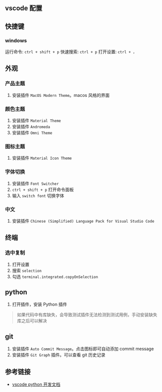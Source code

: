 ## vscode 配置

## 快捷键

### windows

运行命令: `ctrl + shift + p`
快速搜索: `ctrl + p`
打开设置: `ctrl + ，`

## 外观

### 产品主题

1. 安装插件 `MacOS Modern Theme`。macos 风格的界面

### 颜色主题

1. 安装插件 `Material Theme`
2. 安装插件 `Andromeda`
3. 安装插件 `Omni Theme`

### 图标主题

1. 安装插件 `Material Icon Theme`

### 字体切换

1. 安装插件 `Font Switcher`
2. `ctrl + shift + p` 打开命令面板
3. 输入 `switch font` 切换字体

### 中文

1. 安装插件 `Chinese (Simplified) Language Pack for Visual Studio Code`

## 终端

### 选中复制

1. 打开设置
2. 搜索 `selection`
3. 勾选 `terminal.integrated.copyOnSelection`

## python

1. 打开插件，安装 Python 插件

> 如果代码中有库缺失，会导致测试插件无法检测到测试用例，手动安装缺失库之后可以解决

## git

1. 安装插件 `Auto Commit Message`。点击图标即可自动添加 commit message
2. 安装插件 `Git Graph` 插件。可以查看 git 历史记录

## 参考链接

- [vscode python 开发文档](https://code.visualstudio.com/docs/python/testing)

